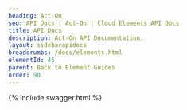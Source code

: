 ```yaml
---
heading: Act-On
seo: API Docs | Act-On | Cloud Elements API Docs
title: API Docs
description: Act-On API Documentation.
layout: sidebarapidocs
breadcrumbs: /docs/elements.html
elementId: 45
parent: Back to Element Guides
order: 90
---
```


{% include swagger.html %}
